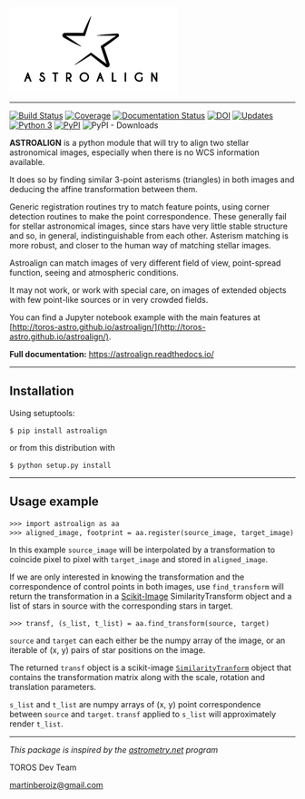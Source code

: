 <img src="docs/aa_bw.jpg" height="150" alt="Astroalign"/>

***

[![Build Status](https://travis-ci.org/toros-astro/astroalign.svg?branch=master)](https://travis-ci.org/toros-astro/astroalign)
[![Coverage](https://codecov.io/github/toros-astro/astroalign/coverage.svg?branch=master)](https://codecov.io/github/toros-astro/astroalign)
[![Documentation Status](https://readthedocs.org/projects/astroalign/badge/?version=latest)](http://astroalign.readthedocs.org/en/latest/?badge=latest)
[![DOI](https://zenodo.org/badge/49095023.svg)](https://zenodo.org/badge/latestdoi/49095023)
[![Updates](https://pyup.io/repos/github/toros-astro/astroalign/shield.svg)](https://pyup.io/repos/github/toros-astro/astroalign/)
[![Python 3](https://pyup.io/repos/github/toros-astro/astroalign/python-3-shield.svg)](https://pyup.io/repos/github/toros-astro/astroalign/)
[![PyPI](https://img.shields.io/pypi/v/astroalign)](https://pypi.org/project/astroalign/)
![PyPI - Downloads](https://img.shields.io/pypi/dm/astroalign)

**ASTROALIGN** is a python module that will try to align two stellar astronomical images, especially when there is no WCS information available.

It does so by finding similar 3-point asterisms (triangles) in both images and deducing the affine transformation between them.

Generic registration routines try to match feature points, using corner
detection routines to make the point correspondence.
These generally fail for stellar astronomical images, since stars have very
little stable structure and so, in general, indistinguishable from each other.
Asterism matching is more robust, and closer to the human way of matching stellar images.

Astroalign can match images of very different field of view, point-spread function, seeing and atmospheric conditions.

It may not work, or work with special care, on images of extended objects with few point-like sources or in very crowded fields.

You can find a Jupyter notebook example with the main features at [http://toros-astro.github.io/astroalign/](http://toros-astro.github.io/astroalign/).

**Full documentation:** https://astroalign.readthedocs.io/

***

## Installation

Using setuptools:

    $ pip install astroalign

or from this distribution with

    $ python setup.py install

***

## Usage example

    >>> import astroalign as aa
    >>> aligned_image, footprint = aa.register(source_image, target_image)

In this example `source_image` will be interpolated by a transformation to coincide pixel to pixel with `target_image` and stored in `aligned_image`.

If we are only interested in knowing the transformation and the correspondence of control points in both images, use `find_transform` will return the transformation in a [Scikit-Image](https://scikit-image.org/) SimilarityTransform object and a list of stars in source with the corresponding stars in target.

    >>> transf, (s_list, t_list) = aa.find_transform(source, target)

`source` and `target` can each either be the numpy array of the image, or an iterable of (x, y) pairs of star positions on the image.

The returned `transf` object is a scikit-image [`SimilarityTranform`](http://scikit-image.org/docs/dev/api/skimage.transform.html#skimage.transform.SimilarityTransform) object that contains the transformation matrix along with the scale, rotation and translation parameters.

`s_list` and `t_list` are numpy arrays of (x, y) point correspondence between `source` and `target`. `transf` applied to `s_list` will approximately render `t_list`.

***

*This package is inspired by the [astrometry.net](http://astrometry.net) program*

TOROS Dev Team

<martinberoiz@gmail.com>

